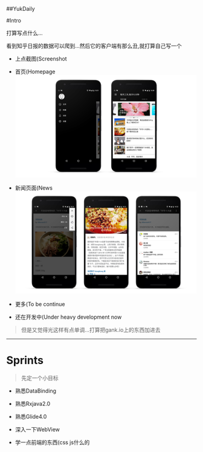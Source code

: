 ##YukDaily


#Intro

打算写点什么…

看到知乎日报的数据可以爬到...然后它的客户端有那么丑,就打算自己写一个


- 上点截图(Screenshot


 - 首页(Homepage 
 ![image](https://github.com/80998062/yukdaily/raw/master/pic/screenshot-1.jpg)

 - 新闻页面(News 
 ![image](https://github.com/80998062/yukdaily/raw/master/pic/screenshot-2.jpg)

 - 更多(To be continue




- 还在开发中(Under heavy development now

> 但是又觉得光这样有点单调…打算把gank.io上的东西加进去


---


# Sprints

> 先定一个小目标


- 熟悉DataBinding
 
- 熟悉Rxjava2.0

- 熟悉Glide4.0

- 深入一下WebView

- 学一点前端的东西(css js什么的


